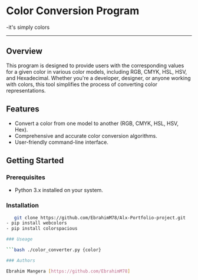 # Color Conversion Program
-it's simply colors

****
## Overview

This program is designed to provide users with the corresponding values for a given color in various color models, including RGB, CMYK, HSL, HSV, and Hexadecimal. Whether you're a developer, designer, or anyone working with colors, this tool simplifies the process of converting color representations.

## Features

- Convert a color from one model to another (RGB, CMYK, HSL, HSV, Hex).
- Comprehensive and accurate color conversion algorithms.
- User-friendly command-line interface.

## Getting Started

### Prerequisites

- Python 3.x installed on your system.

### Installation

   ```bash
      git clone https://github.com/EbrahimM78/Alx-Portfolio-project.git
- pip install webcolors
- pip install colorspacious

### Useage

```bash ./color_converter.py {color}

### Authors

Ebrahim Mangera [https://github.com/EbrahimM78]
